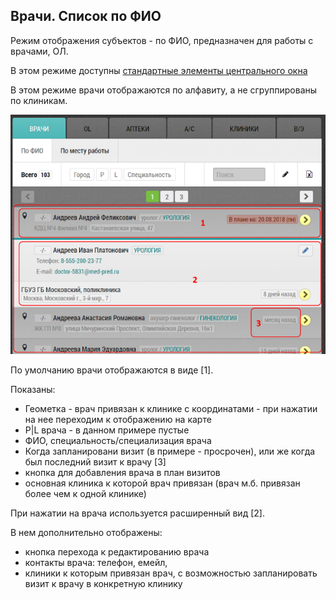 ## Врачи. Список по ФИО

Режим отображения субъектов - по ФИО, предназначен для работы с врачами, ОЛ.

В этом режиме доступны [стандартные элементы центрального окна](rep-planning-central-block.md)


В этом режиме врачи отображаются по алфавиту, а не сгруппированы по клиникам.

![](../images/rep-planning-central-block-subjects-fio.png)

По умолчанию врачи отображаются в виде [1].

Показаны:

  - Геометка - врач привязан к клинике с координатами - при нажатии на нее переходим к отображению на карте
  - P|L врача - в данном примере пустые
  - ФИО, специальность/специализация врача
  - Когда запланировани визит (в примере - просрочен), или же когда был последний визит к врачу [3]
  - кнопка для добавления врача в план визитов
  - основная клиника к которой врач привязан (врач м.б. привязан более чем к одной клинике)
  
При нажатии на врача используется расширенный вид [2].

В нем дополнительно отображены:

  - кнопка перехода к редактированию врача
  - контакты врача: телефон, емейл,
  - клиники к которым привязан врач, с возможностью запланировать визит к врачу в конкретную клинику
